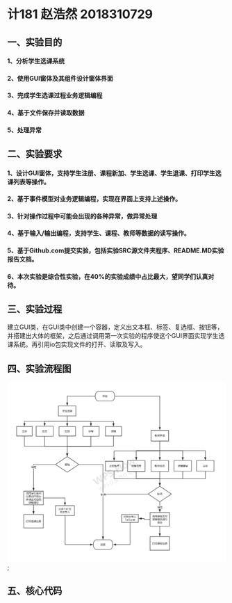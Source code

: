 # 计181 赵浩然 2018310729
## 一、实验目的
#### 1、分析学生选课系统
#### 2、使用GUI窗体及其组件设计窗体界面
#### 3、完成学生选课过程业务逻辑编程
#### 4、基于文件保存并读取数据
#### 5、处理异常
## 二、实验要求
#### 1、设计GUI窗体，支持学生注册、课程新加、学生选课、学生退课、打印学生选课列表等操作。
#### 2、基于事件模型对业务逻辑编程，实现在界面上支持上述操作。
#### 3、针对操作过程中可能会出现的各种异常，做异常处理
#### 4、基于输入/输出编程，支持学生、课程、教师等数据的读写操作。
#### 5、基于Github.com提交实验，包括实验SRC源文件夹程序、README.MD实验报告文档。
#### 6、本次实验是综合性实验，在40%的实验成绩中占比最大，望同学们认真对待。
## 三、实验过程
建立GUI类，在GUI类中创建一个容器，定义出文本框、标签、复选框、按钮等，并搭建出大体的框架，之后通过调用第一次实验的程序使这个GUI界面实现学生选课系统。再引用io包实现文件的打开、读取及写入。
## 四、实验流程图
![text](https://github.com/Mr-Zhao125/GUI/blob/master/%E6%B5%81%E7%A8%8B%E5%9B%BE5.png);
## 五、核心代码
